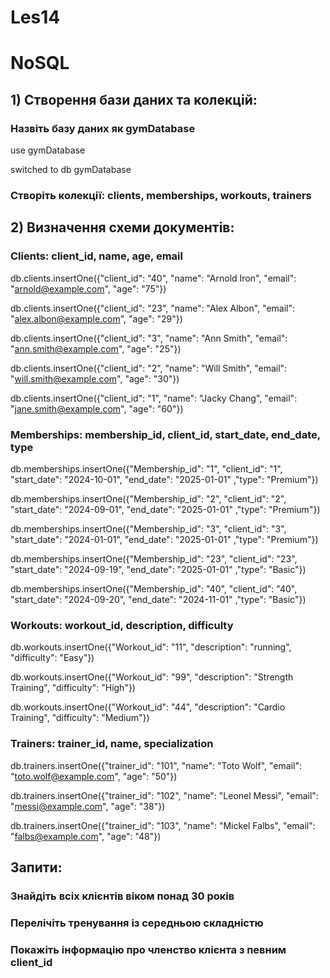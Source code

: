 # Les14
# NoSQL

## 1) Створення бази даних та колекцій:

### Назвіть базу даних як gymDatabase
use gymDatabase

switched to db gymDatabase
### Створіть колекції: clients, memberships, workouts, trainers

## 2) Визначення схеми документів:
### Clients: client_id, name, age, email

db.clients.insertOne({"client_id": "40", "name": "Arnold Iron", "email": "arnold@example.com", "age": "75"})

db.clients.insertOne({"client_id": "23", "name": "Alex Albon", "email": "alex.albon@example.com", "age": "29"})

db.clients.insertOne({"client_id": "3", "name": "Ann Smith", "email": "ann.smith@example.com", "age": "25"})

db.clients.insertOne({"client_id": "2", "name": "Will Smith", "email": "will.smith@example.com", "age": "30"})

db.clients.insertOne({"client_id": "1", "name": "Jacky Chang", "email": "jane.smith@example.com", "age": "60"})

### Memberships: membership_id, client_id, start_date, end_date, type

db.memberships.insertOne({"Membership_id": "1", "client_id": "1", "start_date": "2024-10-01", "end_date": "2025-01-01" ,"type": "Premium"})

db.memberships.insertOne({"Membership_id": "2", "client_id": "2", "start_date": "2024-09-01", "end_date": "2025-01-01" ,"type": "Premium"})

db.memberships.insertOne({"Membership_id": "3", "client_id": "3", "start_date": "2024-01-01", "end_date": "2025-01-01" ,"type": "Premium"})

db.memberships.insertOne({"Membership_id": "23", "client_id": "23", "start_date": "2024-09-19", "end_date": "2025-01-01" ,"type": "Basic"})

db.memberships.insertOne({"Membership_id": "40", "client_id": "40", "start_date": "2024-09-20", "end_date": "2024-11-01" ,"type": "Basic"})

### Workouts: workout_id, description, difficulty
db.workouts.insertOne({"Workout_id": "11", "description": "running", "difficulty": "Easy"})

db.workouts.insertOne({"Workout_id": "99", "description": "Strength Training", "difficulty": "High"})

db.workouts.insertOne({"Workout_id": "44", "description": "Cardio Training", "difficulty": "Medium"})

### Trainers: trainer_id, name, specialization

db.trainers.insertOne({"trainer_id": "101", "name": "Toto Wolf", "email": "toto.wolf@example.com", "age": "50"})

db.trainers.insertOne({"trainer_id": "102", "name": "Leonel Messi", "email": "messi@example.com", "age": "38"})

db.trainers.insertOne({"trainer_id": "103", "name": "Mickel Falbs", "email": "falbs@example.com", "age": "48"})

##  Запити:
### Знайдіть всіх клієнтів віком понад 30 років
### Перелічіть тренування із середньою складністю
### Покажіть інформацію про членство клієнта з певним client_id
